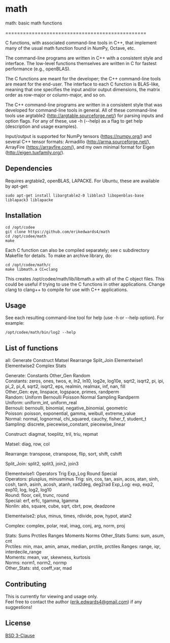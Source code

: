 # math

math: basic math functions

================================================

C functions, with associated command-line tools in C++,
that implement many of the usual math function found in NumPy, Octave, etc.

The command-line programs are written in C++ with a consistent style and interface.
The low-level functions themselves are written in C for fastest performance (e.g., openBLAS).

The C functions are meant for the developer; the C++ command-line tools are meant for the end-user.
The interface to each C function is BLAS-like, meaning that one specifies the input and/or output dimensions,
the matrix order as row-major or column-major, and so on.

The C++ command-line programs are written in a consistent style that was developed for command-line tools in general.
All of these command-line tools use argtable2 (http://argtable.sourceforge.net/) for parsing inputs and option flags.
For any of these, use -h (--help) as a flag to get help (description and usage examples).

Input/output is supported for NumPy tensors (https://numpy.org/)
and several C++ tensor formats: Armadillo (http://arma.sourceforge.net/),
ArrayFire (https://arrayfire.com/), and my own minimal format for Eigen (http://eigen.tuxfamily.org/).


## Dependencies
Requires argtable2, openBLAS, LAPACKE.
For Ubuntu, these are available by apt-get:
```console
sudo apt-get install libargtable2-0 libblas3 libopenblas-base liblapack3 liblapacke
```


## Installation
```console
cd /opt/codee
git clone https://github.com/erikedwards4/math
cd /opt/codee/math
make
```

Each C function can also be compiled separately; see c subdirectory Makefile for details.
To make an archive library, do:
```console
cd /opt/codee/math/c
make libmath.a CC=clang
```
This creates /opt/codee/math/lib/libmath.a with all of the C object files.
This could be useful if trying to use the C functions in other applications.
Change clang to clang++ to compile for use with C++ applications.


## Usage
See each resulting command-line tool for help (use -h or --help option).
For example:
```console
/opt/codee/math/bin/log2 --help
```


## List of functions
all: Generate Construct Matsel Rearrange Split_Join Elementwise1 Elementwise2 Complex Stats  

Generate: Constants Other_Gen Random  
    Constants: zeros, ones, twos, e, ln2, ln10, log2e, log10e, sqrt2, isqrt2, pi, ipi, pi_2, pi_4, sqrt2, isqrt2, eps, realmin, realmax, inf, nan, fill  
    Other_Gen: eye, linspace, logspace, primes, randperm  
    Random: Uniform Bernoulli Poisson Normal Sampling Randperm  
        Uniform: uniform_int, uniform_real  
        Bernouli: bernoulli, binomial, negative_binomial, geometric  
        Poisson: poisson, exponential, gamma, weibull, extreme_value  
        Normal: normal, lognormal, chi_squared, cauchy, fisher_f, student_t  
        Sampling: discrete, piecewise_constant, piecewise_linear  

Construct: diagmat, toeplitz, tril, triu, repmat  

Matsel: diag, row, col  

Rearrange: transpose, ctranspose, flip, sort, shift, cshift  

Split_Join: split2, split3, join2, join3  

Elementwise1: Operators Trig Exp_Log Round Special  
    Operators: plusplus, minusminus
    Trig: sin, cos, tan, asin, acos, atan, sinh, cosh, tanh, asinh, acosh, atanh, rad2deg, deg2rad
    Exp_Log: exp, exp2, exp10, log, log2, log10  
    Round: floor, ceil, trunc, round  
    Special: erf, erfc, tgamma, lgamma  
    Nonlin: abs, square, cube, sqrt, cbrt, pow, deadzone  

Elementwise2: plus, minus, times, rdivide, pow, hypot, atan2  

Complex: complex, polar, real, imag, conj, arg, norm, proj

Stats: Sums Prctiles Ranges Moments Norms Other_Stats
    Sums: sum, asum, cnt  
    Prctiles: min, max, amin, amax, median, prctile, prctiles
    Ranges: range, iqr, interdecile_range  
    Moments: mean, var, skewness, kurtosis  
    Norms: norm1, norm2, normp  
    Other_Stats: std, coeff_var, mad  

## Contributing
This is currently for viewing and usage only.  
Feel free to contact the author (erik.edwards4@gmail.com) if any suggestions!


## License
[BSD 3-Clause](https://choosealicense.com/licenses/bsd-3-clause/)

